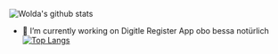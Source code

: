 ![Wolda's github stats](https://github-readme-stats.vercel.app/api?username=wolda-wolda&count_private=true&show_icons=true&theme=onedark)
- 🔭 I’m currently working on Digitle Register App obo bessa notürlich
[![Top Langs](https://github-readme-stats.vercel.app/api/top-langs/?username=wolda-wolda&langs_count=8)](https://github.com/anuraghazra/github-readme-stats)
<!--
**wolda-wolda/wolda-wolda** is a ✨ _special_ ✨ repository because its `README.md` (this file) appears on your GitHub profile.

Here are some ideas to get you started:

- 🔭 I’m currently working on ...
- 🌱 I’m currently learning ...
- 👯 I’m looking to collaborate on ...
- 🤔 I’m looking for help with ...
- 💬 Ask me about ...
- 📫 How to reach me: ...
- 😄 Pronouns: ...
- ⚡ Fun fact: ...
-->
